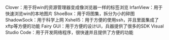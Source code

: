 Clover：用于将win的资源管理器变成像浏览器一样的标签浏览
IrfanView：用于快速浏览win的本地图片
ShoeBox：用于将图集，拆分为小的碎图
ShadowSock：用于科学上网
Xshell5：用于方便的使用ssh，并且里面集成了xftp等方便的功能
Fairy GUI：用于方便的设计UI，兵器提供了很多的SDK
Visual Studio Code：用于开发网络程序，很快速并且提供了方便的功能
